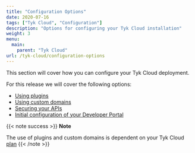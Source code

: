 ```yaml
---
title: "Configuration Options"
date: 2020-07-16
tags: ["Tyk Cloud", "Configuration"]
description: "Options for configuring your Tyk Cloud installation"
weight: 3
menu:
  main:
    parent: "Tyk Cloud"
url: /tyk-cloud/configuration-options
---
```


This section will cover how you can configure your Tyk Cloud deployment.

For this release we will cover the following options:

- [Using plugins](/docs/tyk-cloud/using-plugins/)
- [Using custom domains](/docs/tyk-cloud/using-custom-domains/)
- [Securing your APIs](https://tyk.io/docs/tyk-cloud/configuration-options/)
- [Initial configuration of your Developer Portal](/docs/tyk-cloud/initial-portal-config/)

{{< note success >}}
**Note**
 
The use of plugins and custom domains is dependent on your Tyk Cloud [plan](/docs/tyk-cloud/account-billing/plans/)
{{< /note >}}